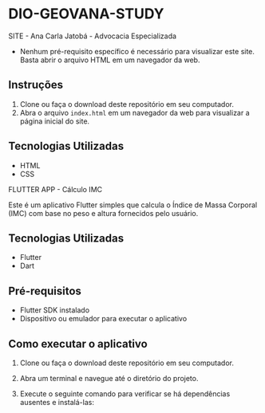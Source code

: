 # DIO-GEOVANA-STUDY
SITE - Ana Carla Jatobá - Advocacia Especializada

- Nenhum pré-requisito específico é necessário para visualizar este site. Basta abrir o arquivo HTML em um navegador da web.

## Instruções

1. Clone ou faça o download deste repositório em seu computador.
2. Abra o arquivo `index.html` em um navegador da web para visualizar a página inicial do site.

## Tecnologias Utilizadas

- HTML
- CSS

  
FLUTTER APP - Cálculo IMC

Este é um aplicativo Flutter simples que calcula o Índice de Massa Corporal (IMC) com base no peso e altura fornecidos pelo usuário.

## Tecnologias Utilizadas

- Flutter
- Dart

## Pré-requisitos

- Flutter SDK instalado
- Dispositivo ou emulador para executar o aplicativo

## Como executar o aplicativo

1. Clone ou faça o download deste repositório em seu computador.

2. Abra um terminal e navegue até o diretório do projeto.

3. Execute o seguinte comando para verificar se há dependências ausentes e instalá-las:
